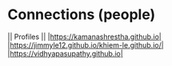 # Connections (people)

|| Profiles ||
|https://kamanashrestha.github.io|
|https://jimmyle12.github.io/khiem-le.github.io/|
|https://vidhyapasupathy.github.io|